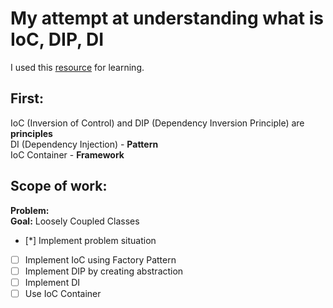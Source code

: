 # My attempt at understanding what is IoC, DIP, DI
I used this [resource](https://www.tutorialsteacher.com/ioc/) for learning.

## First:
IoC (Inversion of Control) and DIP (Dependency Inversion Principle) are **principles**    
DI (Dependency Injection) - **Pattern**   
IoC Container - **Framework**   

## Scope of work:   
**Problem:**     
**Goal:** Loosely Coupled Classes   
   
 - [*] Implement problem situation
 - [ ] Implement IoC using Factory Pattern
 - [ ] Implement DIP by creating abstraction
 - [ ] Implement DI
 - [ ] Use IoC Container